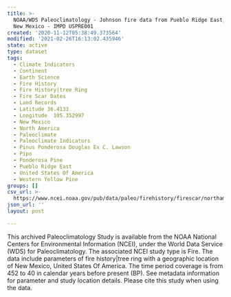 ```yaml
---
title: >-
  NOAA/WDS Paleoclimatology - Johnson fire data from Pueblo Ridge East, northern
  New Mexico - IMPD USPRE001
created: '2020-11-12T05:38:49.373564'
modified: '2021-02-26T16:13:02.435946'
state: active
type: dataset
tags:
  - Climate Indicators
  - Continent
  - Earth Science
  - Fire History
  - Fire History|tree Ring
  - Fire Scar Dates
  - Land Records
  - Latitude 36.4133
  - Longitude  105.352997
  - New Mexico
  - North America
  - Paleoclimate
  - Paleoclimate Indicators
  - Pinus Ponderosa Douglas Ex C. Lawson
  - Pipo
  - Ponderosa Pine
  - Pueblo Ridge East
  - United States Of America
  - Western Yellow Pine
groups: []
csv_url: >-
  https://www.ncei.noaa.gov/pub/data/paleo/firehistory/firescar/northamerica/supplemental/uspre001_tree_meta.csv
json_url: ''
layout: post

---
```

This archived Paleoclimatology Study is available from the NOAA National Centers for Environmental Information (NCEI), under the World Data Service (WDS) for Paleoclimatology. The associated NCEI study type is Fire. The data include parameters of fire history|tree ring with a geographic location of New Mexico, United States Of America. The time period coverage is from 452 to 40 in calendar years before present (BP). See metadata information for parameter and study location details. Please cite this study when using the data.
